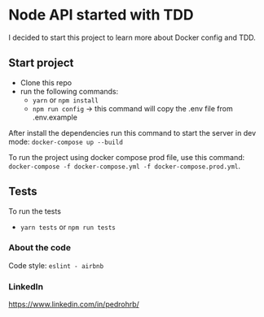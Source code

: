 # Node API started with TDD

I decided to start this project to learn more about Docker config and TDD.
## Start project
  - Clone this repo
  - run the following commands:
      - `yarn` or `npm install`
      - `npm run config` -> this command will copy the .env file from .env.example

After install the dependencies run this command to start the server in dev mode: `docker-compose up --build`

To run the project using docker compose prod file, use this command:
`docker-compose -f docker-compose.yml -f docker-compose.prod.yml`.

## Tests

To run the tests
- `yarn tests` or `npm run tests`


### About the code
Code style: `eslint - airbnb`

### LinkedIn

https://www.linkedin.com/in/pedrohrb/
